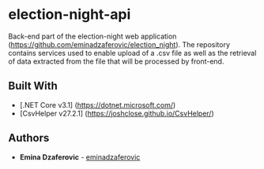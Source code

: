 # election-night-api

Back-end part of the election-night web application (https://github.com/eminadzaferovic/election_night). The repository contains services used to enable upload
of a .csv file as well as the retrieval of data extracted from the file that will be processed by front-end.

## Built With

* [.NET Core v3.1] (https://dotnet.microsoft.com/) 
* [CsvHelper v27.2.1] (https://joshclose.github.io/CsvHelper/)

## Authors

* **Emina Dzaferovic** - [eminadzaferovic](https://github.com/eminadzaferovic)
